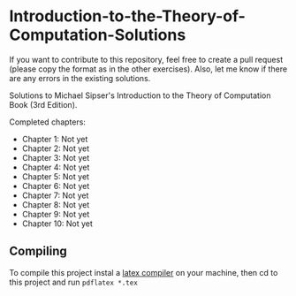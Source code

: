 Introduction-to-the-Theory-of-Computation-Solutions
===================================================

If you want to contribute to this repository, feel free to create a pull request
(please copy the format as in the other exercises). Also, let me know if there
are any errors in the existing solutions.

Solutions to Michael Sipser's Introduction to the Theory of Computation Book (3rd Edition).

Completed chapters:
- Chapter 1: Not yet
- Chapter 2: Not yet
- Chapter 3: Not yet
- Chapter 4: Not yet
- Chapter 5: Not yet
- Chapter 6: Not yet
- Chapter 7: Not yet
- Chapter 8: Not yet
- Chapter 9: Not yet
- Chapter 10: Not yet


## Compiling

To compile this project instal a [latex compiler](https://www.sharelatex.com/learn/Choosing_a_LaTeX_Compiler)
on your machine, then cd to this project and run `pdflatex *.tex` 
